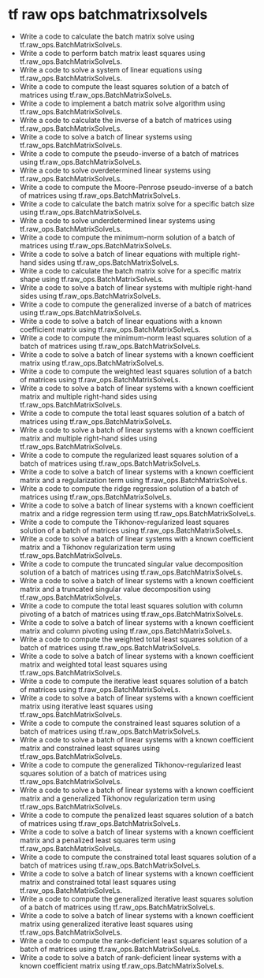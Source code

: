 # tf raw ops batchmatrixsolvels

- Write a code to calculate the batch matrix solve using tf.raw_ops.BatchMatrixSolveLs.
- Write a code to perform batch matrix least squares using tf.raw_ops.BatchMatrixSolveLs.
- Write a code to solve a system of linear equations using tf.raw_ops.BatchMatrixSolveLs.
- Write a code to compute the least squares solution of a batch of matrices using tf.raw_ops.BatchMatrixSolveLs.
- Write a code to implement a batch matrix solve algorithm using tf.raw_ops.BatchMatrixSolveLs.
- Write a code to calculate the inverse of a batch of matrices using tf.raw_ops.BatchMatrixSolveLs.
- Write a code to solve a batch of linear systems using tf.raw_ops.BatchMatrixSolveLs.
- Write a code to compute the pseudo-inverse of a batch of matrices using tf.raw_ops.BatchMatrixSolveLs.
- Write a code to solve overdetermined linear systems using tf.raw_ops.BatchMatrixSolveLs.
- Write a code to compute the Moore-Penrose pseudo-inverse of a batch of matrices using tf.raw_ops.BatchMatrixSolveLs.
- Write a code to calculate the batch matrix solve for a specific batch size using tf.raw_ops.BatchMatrixSolveLs.
- Write a code to solve underdetermined linear systems using tf.raw_ops.BatchMatrixSolveLs.
- Write a code to compute the minimum-norm solution of a batch of matrices using tf.raw_ops.BatchMatrixSolveLs.
- Write a code to solve a batch of linear equations with multiple right-hand sides using tf.raw_ops.BatchMatrixSolveLs.
- Write a code to calculate the batch matrix solve for a specific matrix shape using tf.raw_ops.BatchMatrixSolveLs.
- Write a code to solve a batch of linear systems with multiple right-hand sides using tf.raw_ops.BatchMatrixSolveLs.
- Write a code to compute the generalized inverse of a batch of matrices using tf.raw_ops.BatchMatrixSolveLs.
- Write a code to solve a batch of linear equations with a known coefficient matrix using tf.raw_ops.BatchMatrixSolveLs.
- Write a code to compute the minimum-norm least squares solution of a batch of matrices using tf.raw_ops.BatchMatrixSolveLs.
- Write a code to solve a batch of linear systems with a known coefficient matrix using tf.raw_ops.BatchMatrixSolveLs.
- Write a code to compute the weighted least squares solution of a batch of matrices using tf.raw_ops.BatchMatrixSolveLs.
- Write a code to solve a batch of linear systems with a known coefficient matrix and multiple right-hand sides using tf.raw_ops.BatchMatrixSolveLs.
- Write a code to compute the total least squares solution of a batch of matrices using tf.raw_ops.BatchMatrixSolveLs.
- Write a code to solve a batch of linear systems with a known coefficient matrix and multiple right-hand sides using tf.raw_ops.BatchMatrixSolveLs.
- Write a code to compute the regularized least squares solution of a batch of matrices using tf.raw_ops.BatchMatrixSolveLs.
- Write a code to solve a batch of linear systems with a known coefficient matrix and a regularization term using tf.raw_ops.BatchMatrixSolveLs.
- Write a code to compute the ridge regression solution of a batch of matrices using tf.raw_ops.BatchMatrixSolveLs.
- Write a code to solve a batch of linear systems with a known coefficient matrix and a ridge regression term using tf.raw_ops.BatchMatrixSolveLs.
- Write a code to compute the Tikhonov-regularized least squares solution of a batch of matrices using tf.raw_ops.BatchMatrixSolveLs.
- Write a code to solve a batch of linear systems with a known coefficient matrix and a Tikhonov regularization term using tf.raw_ops.BatchMatrixSolveLs.
- Write a code to compute the truncated singular value decomposition solution of a batch of matrices using tf.raw_ops.BatchMatrixSolveLs.
- Write a code to solve a batch of linear systems with a known coefficient matrix and a truncated singular value decomposition using tf.raw_ops.BatchMatrixSolveLs.
- Write a code to compute the total least squares solution with column pivoting of a batch of matrices using tf.raw_ops.BatchMatrixSolveLs.
- Write a code to solve a batch of linear systems with a known coefficient matrix and column pivoting using tf.raw_ops.BatchMatrixSolveLs.
- Write a code to compute the weighted total least squares solution of a batch of matrices using tf.raw_ops.BatchMatrixSolveLs.
- Write a code to solve a batch of linear systems with a known coefficient matrix and weighted total least squares using tf.raw_ops.BatchMatrixSolveLs.
- Write a code to compute the iterative least squares solution of a batch of matrices using tf.raw_ops.BatchMatrixSolveLs.
- Write a code to solve a batch of linear systems with a known coefficient matrix using iterative least squares using tf.raw_ops.BatchMatrixSolveLs.
- Write a code to compute the constrained least squares solution of a batch of matrices using tf.raw_ops.BatchMatrixSolveLs.
- Write a code to solve a batch of linear systems with a known coefficient matrix and constrained least squares using tf.raw_ops.BatchMatrixSolveLs.
- Write a code to compute the generalized Tikhonov-regularized least squares solution of a batch of matrices using tf.raw_ops.BatchMatrixSolveLs.
- Write a code to solve a batch of linear systems with a known coefficient matrix and a generalized Tikhonov regularization term using tf.raw_ops.BatchMatrixSolveLs.
- Write a code to compute the penalized least squares solution of a batch of matrices using tf.raw_ops.BatchMatrixSolveLs.
- Write a code to solve a batch of linear systems with a known coefficient matrix and a penalized least squares term using tf.raw_ops.BatchMatrixSolveLs.
- Write a code to compute the constrained total least squares solution of a batch of matrices using tf.raw_ops.BatchMatrixSolveLs.
- Write a code to solve a batch of linear systems with a known coefficient matrix and constrained total least squares using tf.raw_ops.BatchMatrixSolveLs.
- Write a code to compute the generalized iterative least squares solution of a batch of matrices using tf.raw_ops.BatchMatrixSolveLs.
- Write a code to solve a batch of linear systems with a known coefficient matrix using generalized iterative least squares using tf.raw_ops.BatchMatrixSolveLs.
- Write a code to compute the rank-deficient least squares solution of a batch of matrices using tf.raw_ops.BatchMatrixSolveLs.
- Write a code to solve a batch of rank-deficient linear systems with a known coefficient matrix using tf.raw_ops.BatchMatrixSolveLs.